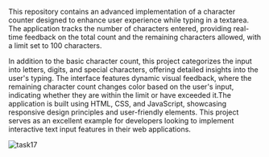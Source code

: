 This repository contains an advanced implementation of a character counter
designed to enhance user experience while typing in a textarea. The application
tracks the number of characters entered, providing real-time feedback on the
total count and the remaining characters allowed, with a limit set to 100
characters.

In addition to the basic character count, this project categorizes the input into
letters, digits, and special characters, offering detailed insights into the user's
typing. The interface features dynamic visual feedback, where the remaining
character count changes color based on the user's input, indicating whether they
are within the limit or have exceeded it.The application is built using HTML, CSS,
and JavaScript, showcasing responsive design principles and user-friendly
elements. This project serves as an excellent example for developers looking to
implement interactive text input features in their web applications.

![task17](https://github.com/user-attachments/assets/cbd0fb20-ea06-4fd9-84af-9afd6fb09820)
